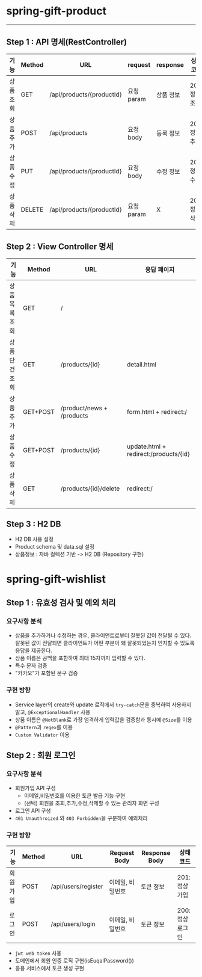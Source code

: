 # spring-gift-product
***
## Step 1 : API 명세(RestController)
| 기능    | Method | URL                       |request|response| 상태코드     |
|-------|-------|---------------------------|----|----|----------|
| 상품 조회 | GET| /api/products/{productId} |요청 param|상품 정보| 200:정상조회 |
| 상품 추가 |POST| /api/products             |요청 body|등록 정보| 201:정상추가 |
| 상품 수정 |PUT| /api/products/{productId} |요청 body|수정 정보| 200:정상수정 |
| 상품 삭제 |DELETE| /api/products/{productId} |요청 param|X| 204:정상삭제 |

## Step 2 : View Controller 명세
| 기능    | Method | URL            |응답 페이지   |
|-------|-------|------------------|----------|
| 상품 목록 조회 | GET| / || index.html|
| 상품 단건 조회 |GET| /products/{id} |detail.html |
| 상품 추가 |GET+POST| /product/news + /products      |form.html + redirect:/|
| 상품 수정 |GET+POST| /products/{id} |update.html + redirect:/products/{id} |
| 상품 삭제 |GET| /products/{id}/delete | redirect:/ |

## Step 3 : H2 DB
- H2 DB 사용 설정
- Product schema 및 data.sql 설정
- 상품정보 : 자바 컬렉션 기반 -> H2 DB (Repository 구현)

# spring-gift-wishlist

## Step 1 : 유효성 검사 및 예외 처리
### 요구사항 분석
- 상품을 추가하거나 수정하는 경우, 클라이언트로부터 잘못된 값이 전달될 수 있다. 
  잘못된 값이 전달되면 클라이언트가 어떤 부분이 왜 잘못되었는지 인지할 수 있도록 응답을 제공한다.
- 상품 이름은 공백을 포함하여 최대 15자까지 입력할 수 있다.
- 특수 문자 검증
- "카카오"가 포함된 문구 검증
### 구현 방향  
- Service layer의 create와 update 로직에서 `try-catch`문을 중복하여 사용하지말고, `@ExceptionalHandler` 사용
- 상품 이름은 `@NotBlank`로 가장 엄격하게 입력값을 검증함과 동시에 `@Size`를 이용
- `@Pattern`과 `regex`를 이용
- `Custom Validator` 이용

## Step 2 : 회원 로그인
### 요구사항 분석
- 회원가입 API 구성
  - 이메일,비밀번호를 이용한 토큰 발급 기능 구현
  - (선택) 회원을 조회,추가,수정,삭제할 수 있는 관리자 화면 구성
- 로그인 API 구성
- ``401 Unauthroized`` 와 ``403 Forbidden``을 구분하여 예외처리 
### 구현 방향
| 기능   | Method | URL                 |Request Body | Response Body | 상태코드      |
|------|--------|---------------------|--------------|---------------|-----------|
| 회원가입 | POST   | /api/users/register | 이메일, 비밀번호| 토큰 정보| 201:정상가입  |
| 로그인  | POST   | /api/users/login    | 이메일, 비밀번호 | 토큰 정보| 200:정상로그인 |
- ``jwt web token`` 사용
- 도메인에서 회원 인증 로직 구현(isEuqalPassword())
- 응용 서비스에서 토큰 생성 구현
